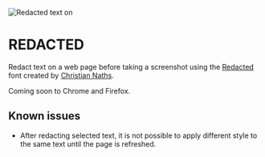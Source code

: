 ![Redacted text on ](images/redacted-script-bold.png)

# REDACTED

Redact text on a web page before taking a screenshot using the [Redacted](https://github.com/christiannaths/Redacted-Font) font created by [Christian Naths](https://christiannaths.com/).

Coming soon to Chrome and Firefox.

## Known issues

- After redacting selected text, it is not possible to apply different style to the same text until the page is refreshed.
